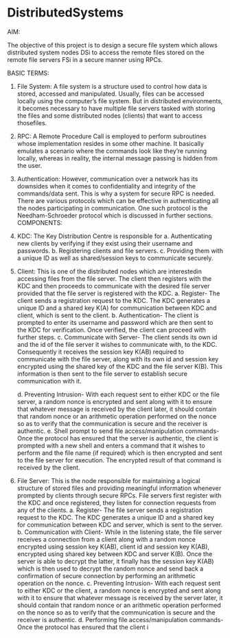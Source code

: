 # DistributedSystems
AIM:

The objective of this project is to design a secure file system which allows distributed system nodes DSi to access the remote files stored on the remote file servers FSi in a secure manner using RPCs.

BASIC TERMS:

 1. File System: A file system is a structure used to control how data is stored, accessed and manipulated. Usually, files can be accessed locally using the computer’s file system. But in distributed environments, it becomes necessary to have multiple file servers tasked with storing the files and some distributed nodes (clients) that want to access thosefiles.
 2. RPC: A Remote Procedure Call is employed to perform subroutines whose implementation resides in some other machine. It basically emulates a scenario where the commands look like they’re running locally, whereas in reality, the internal message passing is hidden from the user.
 3. Authentication: However, communication over a network has its downsides when it comes to confidentiality and integrity of the commands/data sent. This is why a system for secure RPC is needed. There are various protocols which can be effective in authenticating all the nodes participating in communication. One such protocol is the Needham-Schroeder protocol which is discussed in further sections.
COMPONENTS:

 1. KDC: The Key Distribution Centre is responsible for
    a. Authenticating new clients by verifying if they exist using their username and passwords.
    b. Registering clients and file servers.
    c. Providing them with a unique ID as well as shared/session keys to communicate securely.
 
 2. Client: This is one of the distributed nodes which are interestedin accessing files from the file server. The client then registers with the KDC and then
 proceeds to communicate with the desired file server provided that the file server is registered with the KDC.
      a. Register- The client sends a registration request to the KDC. The KDC generates a unique ID and a shared key K(A) for communication between KDC and client, which is sent to the client.
    b. Authentication- The client is prompted to enter its username and password which are then sent to the KDC for verification. Once verified, the client can proceed with further steps.
    c. Communicate with Server- The client sends its own id and the id of the file server it wishes to communicate with, to the KDC.
Consequently it receives the session key K(AB) required to communicate with the file server, along with its own id and session key encrypted using the shared key of the KDC and the file server K(B). This information is then sent to the file server to establish secure communication with it.

    d. Preventing Intrusion- With each request sent to either KDC or the file server, a random nonce is encrypted and sent along with it to ensure that whatever message is received by the client later, it should contain that random nonce or an arithmetic operation performed on the nonce so as to verify that the communication is secure and the receiver is authentic.
    e. Shell prompt to send file access/manipulation commands- Once the protocol has ensured that the server is authentic, the client is prompted with a new shell and enters a command that it wishes to perform and the file name (if required) which is then encrypted and sent to the file server for execution. The encrypted result of that command is received by the client.
 
 3. File Server: This is the node responsible for maintaining a logical structure of stored files and providing meaningful information whenever prompted by clients through secure RPCs. File servers first register with the KDC and once registered, they listen for connection requests from any of the clients.
    a. Register- The file server sends a registration request to the KDC. The KDC generates a unique ID and a shared key for communication between KDC and server, which is sent to the server.
    b. Communication with Client- While in the listening state, the file server receives a connection from a client along with a random nonce encrypted using session key K(AB), client id and session key K(AB), encrypted using shared key between KDC and server K(B). Once the server is able to decrypt the latter, it finally has the session key K(AB) which is then used to decrypt the random nonce and send back a confirmation of secure connection by performing an arithmetic operation on the nonce.
    c. Preventing Intrusion- With each request sent to either KDC or the client, a random nonce is encrypted and sent along with it to ensure that whatever message is received by the server later, it should contain that random nonce or an arithmetic operation performed on the nonce so as to verify that the communication is secure and the receiver is authentic.
    d. Performing file access/manipulation commands- Once the protocol has ensured that the client i
